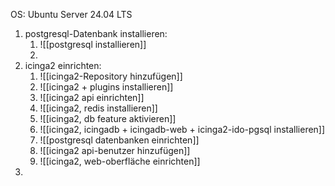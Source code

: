 OS: Ubuntu Server 24.04 LTS

1. postgresql-Datenbank installieren:
	1. ![[postgresql installieren]]
	2. 
2. icinga2 einrichten:
	1. ![[icinga2-Repository hinzufügen]]
	2. ![[icinga2 + plugins installieren]]
	3. ![[icinga2 api einrichten]]
	4. ![[icinga2, redis installieren]]
	5. ![[icinga2, db feature aktivieren]]
	6. ![[icinga2, icingadb + icingadb-web + icinga2-ido-pgsql installieren]]
	7. ![[postgresql datenbanken einrichten]]
	8. ![[icinga2 api-benutzer hinzufügen]]
	9. ![[icinga2, web-oberfläche einrichten]]
3. 